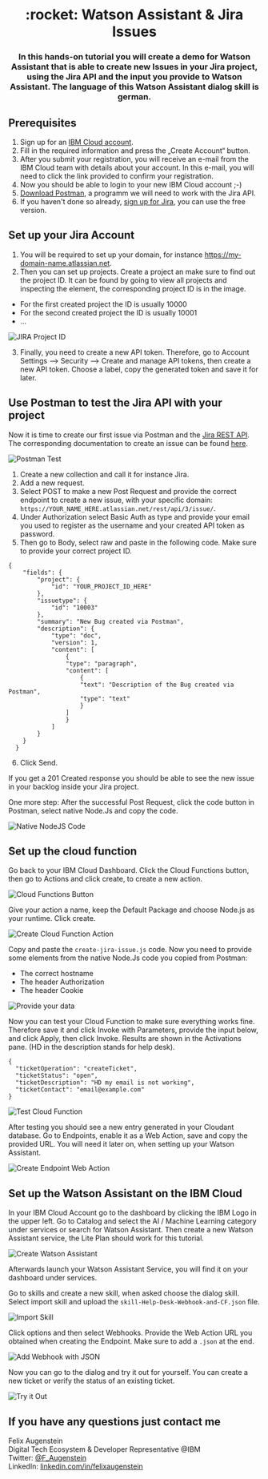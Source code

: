 <h1 align="center" style="border-bottom: none;">:rocket: Watson Assistant & Jira Issues</h1>
<h3 align="center">In this hands-on tutorial you will create a demo for Watson Assistant that is able to create new Issues in your Jira project, using the Jira API and the input you provide to Watson Assistant. The language of this Watson Assistant dialog skill is german.</h3>

## Prerequisites

1. Sign up for an [IBM Cloud account](https://cloud.ibm.com/registration).
2. Fill in the required information and press the „Create Account“ button.
3. After you submit your registration, you will receive an e-mail from the IBM Cloud team with details about your account. In this e-mail, you will need to click the link provided to confirm your registration.
4. Now you should be able to login to your new IBM Cloud account ;-)
5. [Download Postman](https://www.postman.com/downloads/), a programm we will need to work with the Jira API.
6. If you haven't done so already, [sign up for Jira](https://www.atlassian.com/software/jira), you can use the free version.

## Set up your Jira Account

1. You will be required to set up your domain, for instance https://my-domain-name.atlassian.net.
2. Then you can set up projects. Create a project an make sure to find out the project ID. It can be found by going to view all projects and inspecting the element, the corresponding project ID is in the image.
 - For the first created project the ID is usually 10000
 - For the second created project the ID is usually 10001
 - ...

![JIRA Project ID](readme_images/jira-project-id.png)

3. Finally, you need to create a new API token. Therefore, go to Account Settings --> Security --> Create and manage API tokens, then create a new API token. Choose a label, copy the generated token and save it for later.


## Use Postman to test the Jira API with your project

Now it is time to create our first issue via Postman and the [Jira REST API](https://developer.atlassian.com/cloud/jira/platform/rest/v3/intro/). The corresponding documentation to create an issue can be found [here](https://developer.atlassian.com/cloud/jira/platform/rest/v3/api-group-issues/#api-rest-api-3-issue-post).

![Postman Test](readme_images/postman-test.png)

1. Create a new collection and call it for instance Jira.
2. Add a new request.
3. Select POST to make a new Post Request and provide the correct endpoint to create a new issue, with your specific domain: `https://YOUR_NAME_HERE.atlassian.net/rest/api/3/issue/`.
4. Under Authorization select Basic Auth as type and provide your email you used to register as the username and your created API token as password.
5. Then go to Body, select raw and paste in the following code. Make sure to provide your correct project ID. 

```
{
    "fields": {
        "project": {
            "id": "YOUR_PROJECT_ID_HERE"
        },
        "issuetype": {
            "id": "10003"
        },
        "summary": "New Bug created via Postman",
        "description": {
            "type": "doc",
            "version": 1,
            "content": [
                {
                "type": "paragraph",
                "content": [
                    {
                    "text": "Description of the Bug created via Postman",
                    "type": "text"
                    }
                ]
                }
            ]
        }
    }
  }
```

6. Click Send.

If you get a 201 Created response you should be able to see the new issue in your backlog inside your Jira project.

One more step: After the successful Post Request, click the code button in Postman, select native Node.Js and copy the code.

![Native NodeJS Code](readme_images/native-nodeJS-code.png)

## Set up the cloud function

Go back to your IBM Cloud Dashboard. Click the Cloud Functions button, then go to Actions and click create, to create a new action.

![Cloud Functions Button](readme_images/cloud-functions-button.png)

Give your action a name, keep the Default Package and choose Node.js as your runtime. Click create.

![Create Cloud Function Action](readme_images/create-cloud-function.png)

Copy and paste the `create-jira-issue.js` code. Now you need to provide some elements from the native Node.Js code you copied from Postman:

- The correct hostname
- The header Authorization
- The header Cookie

![Provide your data](readme_images/provide-your-data.png)

Now you can test your Cloud Function to make sure everything works fine. Therefore save it and click Invoke with Parameters, provide the input below, and click Apply, then click Invoke. Results are shown in the Activations pane. (HD in the description stands for help desk).

```
{
  "ticketOperation": "createTicket",
  "ticketStatus": "open", 
  "ticketDescription": "HD my email is not working",
  "ticketContact": "email@example.com"
}
```

![Test Cloud Function](readme_images/test-cloud-function.png)

After testing you should see a new entry generated in your Cloudant database.
Go to Endpoints, enable it as a Web Action, save and copy the provided URL. You will need it later on, when setting up your Watson Assistant.

![Create Endpoint Web Action](readme_images/create-endpoint-web-action.png)

## Set up the Watson Assistant on the IBM Cloud

In your IBM Cloud Account go to the dashboard by clicking the IBM Logo in the upper left. Go to Catalog and select the AI / Machine Learning category under services or search for Watson Assistant. Then create a new Watson Assistant service, the Lite Plan should work for this tutorial. 

![Create Watson Assistant](readme_images/create-watson-assistant.png)

Afterwards launch your Watson Assistant Service, you will find it on your dashboard under services.

Go to skills and create a new skill, when asked choose the dialog skill. Select import skill and upload the `skill-Help-Desk-Webhook-and-CF.json` file.

![Import Skill](readme_images/import-skill.png)

Click options and then select Webhooks. Provide the Web Action URL you obtained when creating the Endpoint. Make sure to add a `.json` at the end.

![Add Webhook with JSON](readme_images/add-webhook-dotjson.png)

Now you can go to the dialog and try it out for yourself. You can create a new ticket or verify the status of an existing ticket.

![Try it Out](readme_images/try-it-out.png)


## If you have any questions just contact me
Felix Augenstein<br>
Digital Tech Ecosystem & Developer Representative @IBM<br>
Twitter: [@F_Augenstein](https://twitter.com/F_Augenstein)<br>
LinkedIn: [linkedin.com/in/felixaugenstein](https://www.linkedin.com/in/felixaugenstein/)
